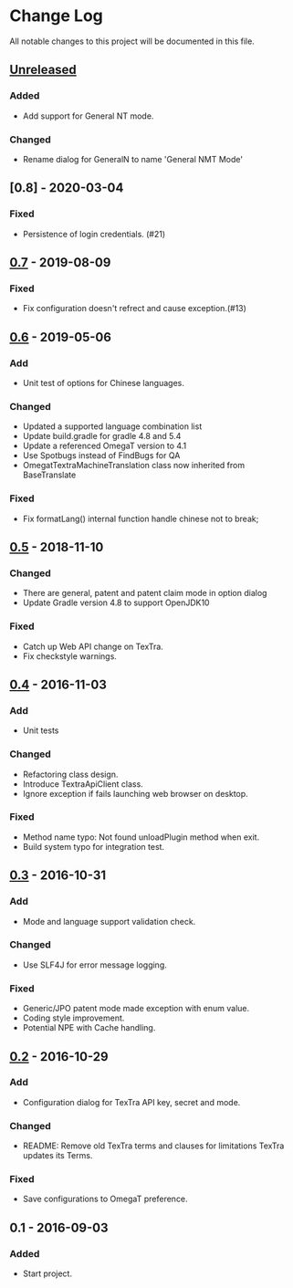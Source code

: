 # Change Log
All notable changes to this project will be documented in this file.

## [Unreleased]

### Added
- Add support for General NT mode.

### Changed
- Rename dialog for GeneralN to name 'General NMT Mode'

## [0.8] - 2020-03-04

### Fixed
- Persistence of login credentials. (#21)

## [0.7] - 2019-08-09
### Fixed
- Fix configuration doesn't refrect and cause exception.(#13)

## [0.6] - 2019-05-06
### Add
- Unit test of options for Chinese languages.

### Changed
- Updated a supported language combination list
- Update build.gradle for gradle 4.8 and 5.4
- Update a referenced OmegaT version to 4.1
- Use Spotbugs instead of FindBugs for QA
- OmegatTextraMachineTranslation class now inherited from BaseTranslate

### Fixed
- Fix formatLang() internal function handle chinese not to break;

## [0.5] - 2018-11-10
### Changed
- There are general, patent and patent claim mode in option dialog
- Update Gradle version 4.8 to support OpenJDK10

### Fixed
- Catch up Web API change on TexTra.
- Fix checkstyle warnings.

## [0.4] - 2016-11-03
### Add
- Unit tests

### Changed
- Refactoring class design.
- Introduce TextraApiClient class.
- Ignore exception if fails launching web browser on desktop.

### Fixed
- Method name typo: Not found unloadPlugin method when exit.
- Build system typo for integration test.


## [0.3] - 2016-10-31
### Add
- Mode and language support validation check.

### Changed
- Use SLF4J for error message logging.

### Fixed
- Generic/JPO patent mode made exception with enum value.
- Coding style improvement.
- Potential NPE with Cache handling.


## [0.2] - 2016-10-29
### Add
- Configuration dialog for TexTra API key, secret and mode.

### Changed
- README: Remove old TexTra terms and clauses for limitations
  TexTra updates its Terms.

### Fixed
- Save configurations to OmegaT preference.


## 0.1 - 2016-09-03
### Added
- Start project.

[Unreleased]: https://github.com/miurahr/omegat-markdown-plugin/compare/v0.7...HEAD
[0.7]: https://github.com/miurahr/omegat-markdown-plugin/compare/v0.6...v0.7
[0.6]: https://github.com/miurahr/omegat-markdown-plugin/compare/v0.5...v0.6
[0.5]: https://github.com/miurahr/omegat-markdown-plugin/compare/v0.4...v0.5
[0.4]: https://github.com/miurahr/omegat-markdown-plugin/compare/v0.3...v0.4
[0.3]: https://github.com/miurahr/omegat-markdown-plugin/compare/v0.2...v0.3
[0.2]: https://github.com/miurahr/omegat-markdown-plugin/compare/v0.1...v0.2
